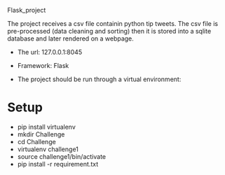 Flask_project

The project receives a csv file containin python tip tweets. 
The csv file is pre-processed (data cleaning and sorting) then 
it is stored into a sqlite database and later rendered on a webpage.

* The url: 127.0.0.1:8045
* Framework: Flask

* The project should be run through a virtual environment:

# Setup
 * pip install virtualenv 
* mkdir Challenge
* cd Challenge
* virtualenv challenge1
* source challenge1/bin/activate
* pip install -r requirement.txt

